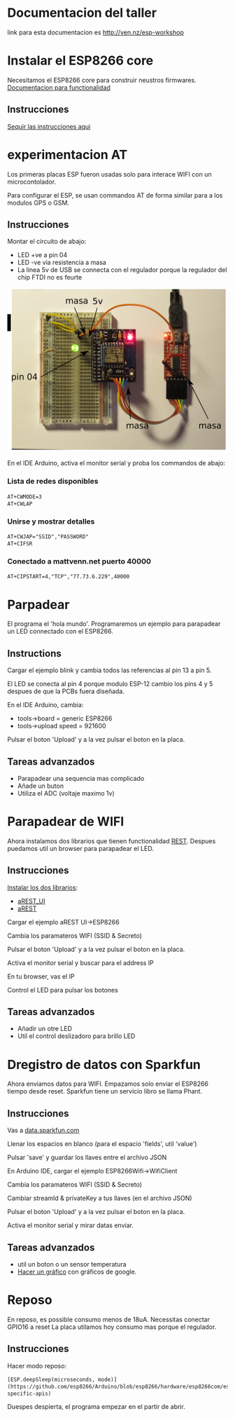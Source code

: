 # Documentacion del taller

link para esta documentacion es http://ven.nz/esp-workshop

# Instalar el ESP8266 core

Necesitamos el ESP8266 core para construir neustros firmwares. [Documentacion
para functionalidad](https://github.com/esp8266/Arduino/blob/esp8266/hardware/esp8266com/esp8266/doc/reference.md)

## Instrucciones

[Sequir las instrucciones aqui](https://github.com/esp8266/Arduino#installing-with-boards-manager)

# experimentacion AT

Los primeras placas ESP fueron usadas solo para interace WIFI con un
microcontolador.

Para configurar el ESP, se usan commandos AT de forma similar para a los modulos
GPS o GSM.

## Instrucciones

Montar el circuito de abajo:

* LED +ve a pin 04
* LED -ve via resistencia a masa
* La linea 5v de USB se connecta con el regulador porque la regulador del chip
 FTDI no es feurte

![led](led-es.png)

En el IDE Arduino, activa el monitor serial y proba los commandos de abajo:

### Lista de redes disponibles

    AT+CWMODE=3
    AT+CWLAP

### Unirse y mostrar detalles

    AT+CWJAP="SSID","PASSWORD"
    AT+CIFSR

### Conectado a mattvenn.net puerto 40000

    AT+CIPSTART=4,"TCP","77.73.6.229",40000

# Parpadear

El programa el 'hola mundo'. Programaremos un ejemplo para parapadear un LED connectado con el ESP8266.

## Instructions

Cargar el ejemplo blink y cambia todos las referencias al pin 13 a pin 5.

El LED se conecta al pin 4 porque modulo ESP-12 cambio los pins 4 y 5 despues de
que la PCBs fuera diseñada.

En el IDE Arduino, cambia:

* tools->board = generic ESP8266
* tools->upload speed = 921600

Pulsar el boton 'Upload' y a la vez pulsar el boton en la placa.

## Tareas advanzados

* Parapadear una sequencia mas complicado
* Añade un buton
* Utiliza el ADC (voltaje maximo 1v)

# Parapadear de WIFI

Ahora instalamos dos librarios que tienen functionalidad
[REST](http://arest.io/). Despues puedamos util un browser para parapadear el
LED.

## Instrucciones

[Instalar los dos librarios](https://www.arduino.cc/en/Guide/Libraries#toc4):

* [aREST_UI](https://github.com/marcoschwartz/aREST_UI/archive/master.zip)
* [aREST](https://github.com/marcoschwartz/aREST/archive/master.zip)

Cargar el ejemplo aREST UI->ESP8266

Cambia los paramateros WIFI (SSID & Secreto)

Pulsar el boton 'Upload' y a la vez pulsar el boton en la placa.

Activa el monitor serial y buscar para el address IP

En tu browser, vas el IP

Control el LED para pulsar los botones

## Tareas advanzados

* Añadir un otre LED
* Util el control deslizadoro para brillo LED

# Dregistro de datos con Sparkfun

Ahora enviamos datos para WIFI. Empazamos solo enviar el ESP8266 tiempo desde
reset. Sparkfun tiene un servicio libro se llama Phant.

## Instrucciones

Vas a [data.sparkfun.com](https://data.sparkfun.com/streams/make)

Llenar los espacios en blanco (para el espacio 'fields', util 'value')

Pulsar 'save' y guardar los llaves entre el archivo JSON

En Arduino IDE, cargar el ejemplo ESP8266Wifi->WifiClient

Cambia los paramateros WIFI (SSID & Secreto)

Cambiar streamId & privateKey a tus llaves (en el archivo JSON)

Pulsar el boton 'Upload' y a la vez pulsar el boton en la placa.

Activa el monitor serial y mirar datas enviar.

## Tareas advanzados

* util un boton o un sensor temperatura
* [Hacer un gráfico](http://phant.io/graphing/google/2014/07/07/graphing-data/)
 con gráficos de google.

# Reposo

En reposo, es possible consumo menos de 18uA. Necessitas conectar GPIO16 a reset
La placa utilamos hoy consumo mas porque el regulador.

## Instrucciones

Hacer modo reposo:

    [ESP.deepSleep(microseconds, mode)](https://github.com/esp8266/Arduino/blob/esp8266/hardware/esp8266com/esp8266/doc/reference.md#esp-specific-apis)

Duespes despierta, el programa empezar en el partir de abrir.
